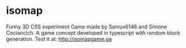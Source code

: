 # isomap
Funny 3D CSS experiment
Game made by Samux6146 and Simone Cociancich.
A game concept developed in typescript with random block generation.
Test it at: http://isomapgame.ga
